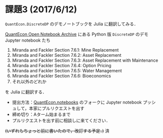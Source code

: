 # 課題3 (2017/6/12)
`QuantEcon.DiscreteDP` のデモノートブックを Julia に翻訳してみる．

[QuantEcon Open Notebook Archive](https://quantecon.org/notebooks)
にある Python 版 `DiscreteDP` のデモ Jupyter notebook たち

1. Miranda and Fackler Section 7.6.1: Mine Replacement
2. Miranda and Fackler Section 7.6.2: Asset Replacement
3. Miranda and Fackler Section 7.6.3: Asset Replacement with Maintenance
4. Miranda and Fackler Section 7.6.4: Option Pricing
5. Miranda and Fackler Section 7.6.5: Water Management
6. Miranda and Fackler Section 7.6.6: Bioeconomics
7. それ以外のどれか

を Julia に翻訳する．

* 提出方法：[QuantEcon.notebooks](https://github.com/QuantEcon/QuantEcon.notebooks)
  のフォークに Jupyter notebook プッシュして，本家にプルリクエストを出す
* 締め切り：Aターム始まるまで
* プルリクエストを出す前に相談しに来てください．

~~(いずれもちょっと前に書いたので，改訂する予定．)~~ 済
